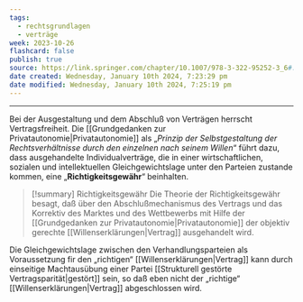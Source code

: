 ```yaml
---
tags:
  - rechtsgrundlagen
  - verträge
week: 2023-10-26
flashcard: false
publish: true
source: https://link.springer.com/chapter/10.1007/978-3-322-95252-3_6#:~:text=Die%20Theorie%20der%20Richtigkeitsgew%C3%A4hr%20besagt,objektiv%20gerechte%20Vertrag%20ausgehandelt%20wird.
date created: Wednesday, January 10th 2024, 7:23:29 pm
date modified: Wednesday, January 10th 2024, 7:25:19 pm
---
```

***

Bei der Ausgestaltung und dem Abschluß von Verträgen herrscht Vertragsfreiheit. Die [[Grundgedanken zur Privatautonomie|Privatautonomie]] als „*Prinzip der Selbstgestaltung der Rechtsverhältnisse durch den einzelnen nach seinem Willen*“ führt dazu, dass ausgehandelte Individualverträge, die in einer wirtschaftlichen, sozialen und intellektuellen Gleichgewichtslage unter den Parteien zustande kommen, eine
„**Richtigkeitsgewähr**“ beinhalten.

> [!summary] Richtigkeitsgewähr 
> Die Theorie der Richtigkeitsgewähr besagt, daß über den Abschlußmechanismus des Vertrags und das Korrektiv des Marktes und des Wettbewerbs mit Hilfe der [[Grundgedanken zur Privatautonomie|Privatautonomie]] der objektiv gerechte [[Willenserklärungen|Vertrag]] ausgehandelt wird.

Die Gleichgewichtslage zwischen den Verhandlungsparteien als Voraussetzung fir den „richtigen“ [[Willenserklärungen|Vertrag]] kann durch einseitige Machtausübung einer Partei [[Strukturell gestörte Vertragsparität|gestört]] sein, so daß eben nicht der „richtige“ [[Willenserklärungen|Vertrag]] abgeschlossen wird.